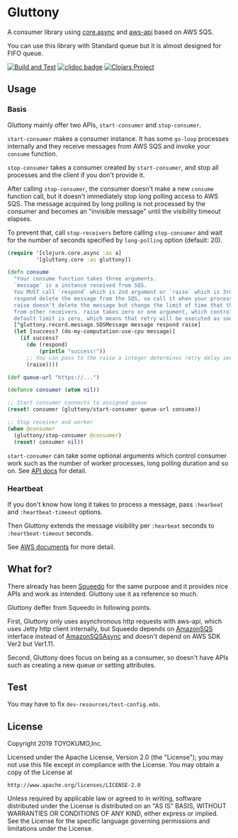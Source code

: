 # Gluttony
A consumer library using [core.async](https://github.com/clojure/core.async)
and [aws-api](https://github.com/cognitect-labs/aws-api) based on AWS SQS.

You can use this library with Standard queue but it is almost designed for FIFO queue.

[![Build and Test](https://github.com/toyokumo/gluttony/actions/workflows/build-and-test.yml/badge.svg)](https://github.com/toyokumo/gluttony/actions/workflows/build-and-test.yml)
[![cljdoc badge](https://cljdoc.org/badge/toyokumo/gluttony)](https://cljdoc.org/d/toyokumo/gluttony/CURRENT)
[![Clojars Project](https://img.shields.io/clojars/v/toyokumo/gluttony.svg)](https://clojars.org/toyokumo/gluttony)

## Usage
### Basis
Gluttony mainly offer two APIs, `start-consumer` and `stop-consumer`.

`start-consumer` makes a consumer instance.
It has some `go-loop` processes internally and they receive messages from AWS SQS
and invoke your `consume` function.

`stop-consumer` takes a consumer created by `start-consumer`, and stop all processes and the client
if you don't provide it.

After calling `stop-consumer`, the consumer doesn't make a new `consume` function call,
but it doesn't immediately stop long polling access to AWS SQS.
The message acquired by long polling is not processed by the consumer and becomes an "invisible message" until the visibility timeout elapses.

To prevent that, call `stop-receivers` before calling `stop-consumer` and wait for the number of seconds specified by `long-polling` option (default: 20).

```clojure
(require '[clojure.core.async :as a]
         '[gluttony.core :as gluttony])

(defn consume
  "Your consume function takes three arguments.
  `message` is a instance received from SQS.
  You MUST call `respond` which is 2nd argument or `raise` which is 3rd argument.
  respond delete the message from the SQS, so call it when your process has done successfully.
  raise doesn't delete the message but change the limit of time that the message can be seen
  from other receivers. raise takes zero or one argument, which control the limit of time.
  default limit is zero, which means that retry will be executed as soon as possible."
  [^gluttony.record.message.SQSMessage message respond raise]
  (let [success? (do-my-computation-use-cpu message)]
    (if success?
      (do (respond)
          (println "success!"))
      ;; You can pass to the raise a integer determines retry delay seconds
      (raise))))

(def queue-url "https://...")

(defonce consumer (atom nil))

;; Start consumer connects to assigned queue
(reset! consumer (gluttony/start-consumer queue-url consume))

;; Stop receiver and worker
(when @consumer
  (gluttony/stop-consumer @consumer)
  (reset! consumer nil))
```

`start-consumer` can take some optional arguments which control consumer work
such as the number of worker processes, long polling duration and so on.
See [API docs](https://cljdoc.org/d/toyokumo/gluttony/CURRENT) for detail.

### Heartbeat
If you don't know how long it takes to process a message, pass `:hearbeat` and `:heartbeat-timeout` options.

Then Gluttony extends the message visibility per `:hearbeat` seconds to `:heartbeat-timeout` seconds.

See [AWS documents](https://docs.aws.amazon.com/AWSSimpleQueueService/latest/SQSDeveloperGuide/working-with-messages.html) 
for more detail. 

## What for?
There already has been [Squeedo](https://github.com/TheClimateCorporation/squeedo) for the same purpose
and it provides nice APIs and work as intended. Gluttony use it as reference so much.

Gluttony deffer from Squeedo in following points.

First, Gluttony only uses asynchronous http requests with aws-api, which uses Jetty http client internally,
but Squeedo depends on [AmazonSQS](https://docs.aws.amazon.com/AWSJavaSDK/latest/javadoc/index.html) interface
instead of [AmazonSQSAsync](https://docs.aws.amazon.com/AWSJavaSDK/latest/javadoc/index.html) and
doesn't depend on AWS SDK Ver2 but Ver1.11.

Second, Gluttony does focus on being as a consumer, so doesn't have APIs such as creating a new queue
or setting attributes.

## Test
You may have to fix `dev-resources/test-config.edn`.

## License

Copyright 2019 TOYOKUMO,Inc.

Licensed under the Apache License, Version 2.0 (the "License");
you may not use this file except in compliance with the License.
You may obtain a copy of the License at

    http://www.apache.org/licenses/LICENSE-2.0

Unless required by applicable law or agreed to in writing, software
distributed under the License is distributed on an "AS IS" BASIS,
WITHOUT WARRANTIES OR CONDITIONS OF ANY KIND, either express or implied.
See the License for the specific language governing permissions and
limitations under the License.

